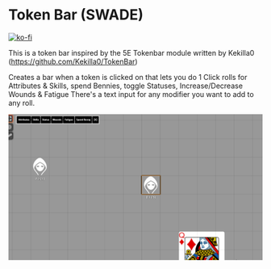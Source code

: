 # Token Bar (SWADE)

[![ko-fi](https://www.ko-fi.com/img/githubbutton_sm.svg)](https://ko-fi.com/K3K11VCDK)

This is a token bar inspired by the 5E Tokenbar module written by Kekilla0 (https://github.com/Kekilla0/TokenBar)

Creates a bar when a token is clicked on that lets you do 1 Click rolls for Attributes & Skills, spend Bennies, toggle Statuses, Increase/Decrease Wounds & Fatigue
There's a text input for any modifier you want to add to any roll. 

![](example.gif)
